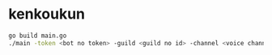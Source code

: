 # kenkoukun

```bash
go build main.go
./main -token <bot no token> -guild <guild no id> -channel <voice channel no id>
```
